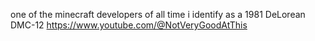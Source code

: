 one of the minecraft developers of all time
i identify as a 1981 DeLorean DMC-12
https://www.youtube.com/@NotVeryGoodAtThis
